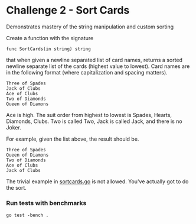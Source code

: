 # Challenge 2 - Sort Cards
Demonstrates mastery of the string manipulation and custom sorting

Create a function with the signature
```
func SortCards(in string) string
```
that when given a newline separated list of card names, returns a sorted newline separate list of the cards (highest value to lowest).  Card names are in the following format (where capitalization and spacing matters).
```
Three of Spades
Jack of Clubs
Ace of Clubs
Two of Diamonds
Queen of Diamons
```
Ace is high.  The suit order from highest to lowest is Spades, Hearts, Diamonds, Clubs.
Two is called Two, Jack is called Jack, and there is no Joker.

For example, given the list above, the result should be.
```
Three of Spades
Queen of Diamons
Two of Diamonds
Ace of Clubs
Jack of Clubs
```
The trivial example in [sortcards.go](https://github.com/andrewspringman/go-challenges/blob/master/challenge-2/sortcards.go) is not allowed.  You've actually got to do the sort.

### Run tests with benchmarks

```
go test -bench .
```
